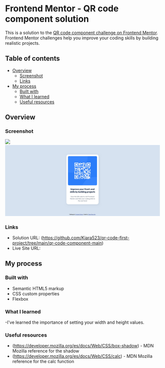 # Frontend Mentor - QR code component solution

This is a solution to the [QR code component challenge on Frontend Mentor](https://www.frontendmentor.io/challenges/qr-code-component-iux_sIO_H). Frontend Mentor challenges help you improve your coding skills by building realistic projects. 

## Table of contents

- [Overview](#overview)
  - [Screenshot](#screenshot)
  - [Links](#links)
- [My process](#my-process)
  - [Built with](#built-with)
  - [What I learned](#what-i-learned)
  - [Useful resources](#useful-resources)


## Overview

### Screenshot

![](./screenMobileCrop.jpg)
![](./screenshot-laptop.jpg)

### Links

- Solution URL: (https://github.com/Kiara523/qr-code-first-project/tree/main/qr-code-component-main)
- Live Site URL: 

## My process

### Built with

- Semantic HTML5 markup
- CSS custom properties
- Flexbox


### What I learned

-I've learned the importance of setting your width and height values.

### Useful resources

- (https://developer.mozilla.org/es/docs/Web/CSS/box-shadow) - MDN Mozilla reference for the shadow
- (https://developer.mozilla.org/es/docs/Web/CSS/calc) - MDN Mozilla reference for the calc function
